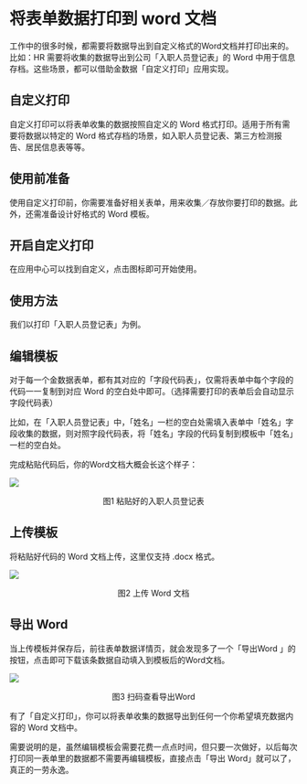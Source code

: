 # 将表单数据打印到 word 文档

工作中的很多时候，都需要将数据导出到自定义格式的Word文档并打印出来的。比如：HR 需要将收集的数据导出到公司「入职人员登记表」的 Word 中用于信息存档。这些场景，都可以借助金数据「自定义打印」应用实现。

## 自定义打印

自定义打印可以将表单收集的数据按照自定义的 Word 格式打印。适用于所有需要将数据以特定的 Word 格式存档的场景，如入职人员登记表、第三方检测报告、居民信息表等等。

## 使用前准备

使用自定义打印前，你需要准备好相关表单，用来收集／存放你要打印的数据。此外，还需准备设计好格式的 Word 模板。

## 开启自定义打印

在应用中心可以找到自定义，点击图标即可开始使用。


## 使用方法

我们以打印「入职人员登记表」为例。

## 编辑模板

对于每一个金数据表单，都有其对应的「字段代码表」，仅需将表单中每个字段的代码一一复制到对应 Word 的空白处中即可。（选择需要打印的表单后会自动显示字段代码表）

比如，在「入职人员登记表」中，「姓名」一栏的空白处需填入表单中「姓名」字段收集的数据，则对照字段代码表，将「姓名」字段的代码复制到模板中「姓名」一栏的空白处。

完成粘贴代码后，你的Word文档大概会长这个样子：

![](https://ws1.sinaimg.cn/large/c25e83dbgy1flxyukb0dxj21eu1160zw.jpg)

<center>图1 粘贴好的入职人员登记表</center>

## 上传模板

将粘贴好代码的 Word 文档上传，这里仅支持 .docx 格式。

![](https://ws1.sinaimg.cn/large/c25e83dbgy1flxywjv12uj21hc099my0.jpg)

<center>图2 上传 Word 文档</center>

## 导出 Word

当上传模板并保存后，前往表单数据详情页，就会发现多了一个「导出Word 」的按钮，点击即可下载该条数据自动填入到模板后的Word文档。

![](https://ws1.sinaimg.cn/large/c25e83dbgy1flxyyd0cv8j207s07s0r5.jpg)

<center>图3 扫码查看导出Word</center>

有了「自定义打印」，你可以将表单收集的数据导出到任何一个你希望填充数据内容的 Word 文档中。

需要说明的是，虽然编辑模板会需要花费一点点时间，但只要一次做好，以后每次打印同一表单里的数据都不需要再编辑模板，直接点击「导出 Word」就可以了，真正的一劳永逸。
